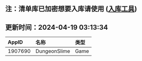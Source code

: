 ## 注：清单库已加密想要入库请使用 ([入库工具](https://github.com/BlankTMing/ManifestAutoUpdate/releases))

## 更新时间：2024-04-19 03:13:34
| AppID | 名称 | 类型  |
| :-------------------- | :----------------------------- | :----------- |
| 1907690 | DungeonSlime| Game |
